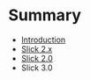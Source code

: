# Summary

* [Introduction](README.md)
* [Slick 2.x](slick_2x.md)
* [Slick 2.0](slick_20.md)
* Slick 3.0

